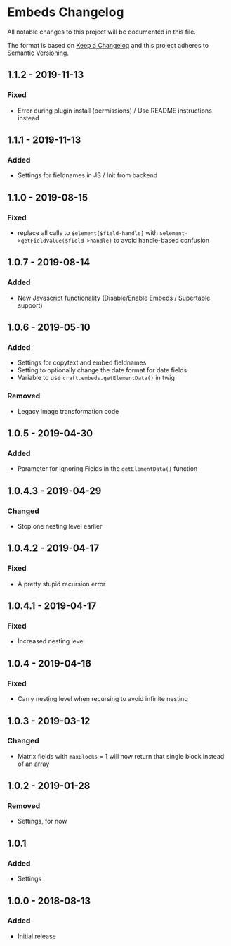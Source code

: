 # Embeds Changelog

All notable changes to this project will be documented in this file.

The format is based on [Keep a Changelog](http://keepachangelog.com/) and this project adheres to [Semantic Versioning](http://semver.org/).

## 1.1.2 - 2019-11-13
### Fixed
- Error during plugin install (permissions) / Use README instructions instead

## 1.1.1 - 2019-11-13
### Added
- Settings for fieldnames in JS / Init from backend

## 1.1.0 - 2019-08-15
### Fixed
- replace all calls to `$element[$field-handle]` with `$element->getFieldValue($field->handle)` to avoid handle-based
confusion

## 1.0.7 - 2019-08-14
### Added
- New Javascript functionality (Disable/Enable Embeds / Supertable support)

## 1.0.6 - 2019-05-10
### Added
- Settings for copytext and embed fieldnames
- Setting to optionally change the date format for date fields
- Variable to use `craft.embeds.getElementData()` in twig

### Removed
- Legacy image transformation code

## 1.0.5 - 2019-04-30
### Added
- Parameter for ignoring Fields in the `getElementData()` function

## 1.0.4.3 - 2019-04-29
### Changed
- Stop one nesting level earlier

## 1.0.4.2 - 2019-04-17
### Fixed
- A pretty stupid recursion error

## 1.0.4.1 - 2019-04-17
### Fixed
- Increased nesting level

## 1.0.4 - 2019-04-16
### Fixed
- Carry nesting level when recursing to avoid infinite nesting

## 1.0.3 - 2019-03-12
### Changed
- Matrix fields with `maxBlocks` = 1 will now return that single block instead of an array

## 1.0.2 - 2019-01-28
### Removed
- Settings, for now

## 1.0.1
### Added
- Settings

## 1.0.0 - 2018-08-13
### Added
- Initial release
